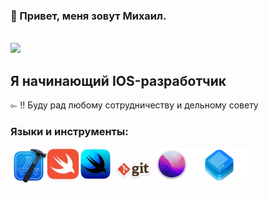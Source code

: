 ### 👋 Привет, меня зовут Михаил.

<br/> ![](https://komarev.com/ghpvc/?username=mmishurenkov) <br/>

## Я начинающий IOS-разработчик

⟜ ‼ Буду рад любому сотрудничеству и дельному совету

### Языки и инструменты:

<img align="left" alt="Xcode" width="58px" src= img/xcode.png />
<img align="left" alt="Swift" width="52px" src= img/swift.png />
<img align="left" alt="SwiftUI" width="52px" src= img/swiftui.png />
<img align="left" alt="Git" width="70px" src= img/git.png />
<img align="left" alt="macOS" width="52px" src= img/macos.png />
<img align="left" alt="UIkit" width="100px" src= img/uikit.png />
